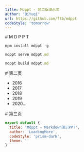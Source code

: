 ```yaml
---
title: Mdppt - 网页版演示库
author: 'BiYuqi'
url: https://github.com/ftb/mdppt
codeStyle: 'tomorrow'
---
```

<slide class="dark puple" class="light" :class="center" image="test__url">
# M D P P T

```js
npm install mdppt -g

mdppt serve mdppt.md

mdppt build mdppt.md
```
</slide>

<slide>
# 第二页

- 2016
- 2017
- 2018
- 2019
- 2020...
</slide>

<slide>
# 第三页

```js
export default {
  title: 'Mdppt - Markdown演示PPT',
  author: 'LoadingMore',
  codeStyle: 'prism-dark',
  theme: ''
}
```
</slide>
